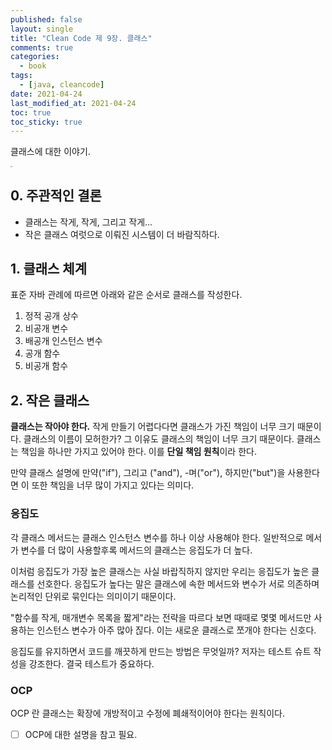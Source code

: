 ```yaml
---
published: false
layout: single
title: "Clean Code 제 9장. 클래스"
comments: true
categories:
  - book
tags:
  - [java, cleancode]
date: 2021-04-24
last_modified_at: 2021-04-24
toc: true
toc_sticky: true
---
```

 클래스에 대한 이야기.

<img src="https://woowabros.github.io/img/2019-03-20/book.jpg" alt="test" style="zoom: 10%;" />

## 0. 주관적인 결론

* 클래스는 작게, 작게, 그리고 작게...
* 작은 클래스 여럿으로 이뤄진 시스템이 더 바람직하다.



## 1. 클래스 체계 

표준 자바 관례에 따르면 아래와 같은 순서로 클래스를 작성한다.

1. 정적 공개 상수
2. 비공개 변수
3. 배공개 인스턴스 변수
4. 공개 함수
5. 비공개 함수



## 2. 작은 클래스

 **클래스는 작아야 한다.** 작게 만들기 어렵다다면 클래스가 가진 책임이 너무 크기 때문이다. 클래스의 이름이 모허한가? 그 이유도 클래스의 책임이 너무 크기 때문이다. 클래스는 책임을 하나만 가지고 있어야 한다. 이를 **단일 책임 원칙**이라 한다.

 만약 클래스 설명에 만약("if"), 그리고 ("and"), -며("or"), 하지만("but")을 사용한다면 이 또한 책임을 너무 많이 가지고 있다는 의미다.

### 응집도

 각 클래스 메서드는 클래스 인스턴스 변수를 하나 이상 사용해야 한다. 일반적으로 메서가 변수를 더 많이 사용할후록 메서드의 클래스는 응집도가 더 높다.  

 이처럼 응집도가 가장 높은 클래스는 사실 바랍직하지 않지만 우리는 응집도가 높은 클래스를 선호한다. 응집도가 높다는 말은 클래스에 속한 메서드와 변수가 서로 의존하며 논리적인 단위로 묶인다는 의미이기 때문이다.

 "함수를 작게, 매개변수 목록을 짧게"라는 전략을 따르다 보면 때때로 몇몇 메서드만 사용하는 인스턴스 변수가 아주 많아 짆다. 이는 새로운 클래스로 쪼개야 한다는 신호다. 

  응집도를 유지하면서 코드를 깨끗하게 만드는 방법은 무엇일까? 저자는 테스트 슈트 작성을 강조한다. 결국 테스트가 중요하다. 

### OCP

OCP 란 클래스는 확장에 개방적이고 수정에 폐쇄적이어야 한다는 원칙이다.

- [ ] OCP에 대한 설명을 참고 필요.

